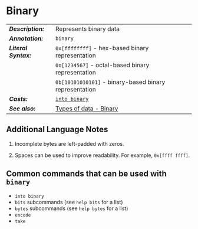 # Binary

|                       |                                                              |
| --------------------- | ------------------------------------------------------------ |
| **_Description:_**    | Represents binary data                                       |
| **_Annotation:_**     | `binary`                                                     |
| **_Literal Syntax:_** | `0x[ffffffff]` - hex-based binary representation             |
|                       | `0o[1234567]` - octal-based binary representation            |
|                       | `0b[10101010101]` - binary-based binary representation       |
| **_Casts:_**          | [`into binary`](/commands/docs/into_binary.md)               |
| **_See also:_**       | [Types of data - Binary](/book/types_of_data.md#binary-data) |

## Additional Language Notes

1. Incomplete bytes are left-padded with zeros.

2. Spaces can be used to improve readability. For example, `0x[ffff ffff]`.

## Common commands that can be used with `binary`

- `into binary`
- `bits` subcommands (see `help bits` for a list)
- `bytes` subcommands (see `help bytes` for a list)
- `encode`
- `take`
